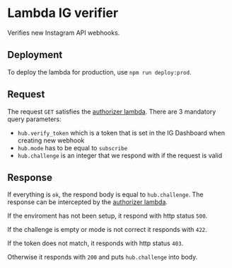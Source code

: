 # Lambda IG verifier
Verifies new Instagram API webhooks.

## Deployment
To deploy the lambda for production, use `npm run deploy:prod`.

## Request
The request `GET` satisfies the [authorizer lambda](https://github.com/muffin-rewards/lambda-ig-authorizer).
There are 3 mandatory query parameters:

- `hub.verify_token` which is a token that is set in the IG Dashboard when creating
new webhook
- `hub.mode` has to be equal to `subscribe`
- `hub.challenge` is an integer that we respond with if the request is valid

## Response
If everything is `ok`, the respond body is equal to `hub.challenge`.
The response can be intercepted by the [authorizer lambda](https://github.com/muffin-rewards/lambda-ig-authorizer).

If the enviroment has not been setup, it respond with http status `500`.

If the challenge is empty or mode is not correct it responds with `422`.

If the token does not match, it responds with http status `403`.

Otherwise it responds with `200` and puts `hub.challenge` into body.
